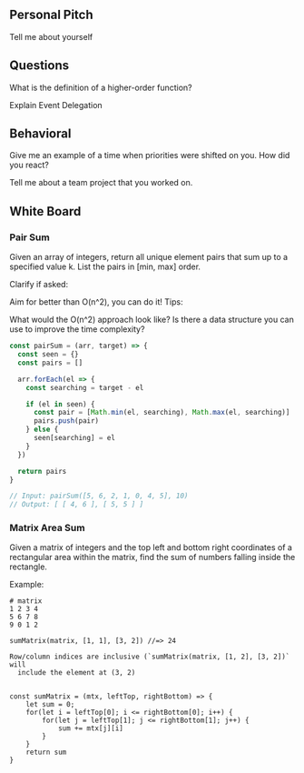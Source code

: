 ## Personal Pitch

Tell me about yourself

## Questions

What is the definition of a higher-order function?

Explain Event Delegation

## Behavioral

Give me an example of a time when priorities were shifted on you. How did you react?

Tell me about a team project that you worked on.

## White Board

### Pair Sum

Given an array of integers, return all unique element pairs that sum up to a specified value k. List the pairs in [min, max] order.

Clarify if asked:

Aim for better than O(n^2), you can do it!
Tips:

What would the O(n^2) approach look like?
Is there a data structure you can use to improve the time complexity?


```js
const pairSum = (arr, target) => {
  const seen = {}
  const pairs = []

  arr.forEach(el => {
    const searching = target - el

    if (el in seen) {
      const pair = [Math.min(el, searching), Math.max(el, searching)]
      pairs.push(pair)
    } else {
      seen[searching] = el
    }
  })

  return pairs
}

// Input: pairSum([5, 6, 2, 1, 0, 4, 5], 10)
// Output: [ [ 4, 6 ], [ 5, 5 ] ]
```


### Matrix Area Sum

Given a matrix of integers and the top left and bottom right coordinates of a rectangular area within the matrix, find the sum of numbers falling inside the rectangle.

Example:
```
# matrix
1 2 3 4
5 6 7 8
9 0 1 2

sumMatrix(matrix, [1, 1], [3, 2]) //=> 24

Row/column indices are inclusive (`sumMatrix(matrix, [1, 2], [3, 2])` will
  include the element at (3, 2)


const sumMatrix = (mtx, leftTop, rightBottom) => {
	let sum = 0;
	for(let i = leftTop[0]; i <= rightBottom[0]; i++) {
		for(let j = leftTop[1]; j <= rightBottom[1]; j++) {
			sum += mtx[j][i]
		}
	}
	return sum
}
```
